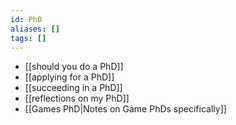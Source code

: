 ```yaml
---
id: PhD
aliases: []
tags: []
---
```


 - [[should you do a PhD]]
 - [[applying for a PhD]]
 - [[succeeding in a PhD]]
 - [[reflections on my PhD]]
 - [[Games PhD|Notes on Game PhDs specifically]]

